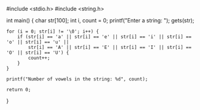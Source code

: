 #include <stdio.h>
#include <string.h>

int main() {
    char str[100];
    int i, count = 0;
    printf("Enter a string: ");
    gets(str);

    for (i = 0; str[i] != '\0'; i++) {
        if (str[i] == 'a' || str[i] == 'e' || str[i] == 'i' || str[i] == 'o' || str[i] == 'u' ||
            str[i] == 'A' || str[i] == 'E' || str[i] == 'I' || str[i] == 'O' || str[i] == 'U') {
            count++;
        }
    }

    printf("Number of vowels in the string: %d", count);

    return 0;
}
